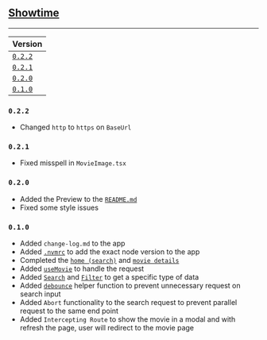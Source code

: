 ## <u>Showtime</u>

---

| Version            |
|:-------------------|
| [`0.2.2`](#v0.2.2) |
| [`0.2.1`](#v0.2.1) |
| [`0.2.0`](#v0.2.0) |
| [`0.1.0`](#v0.1.0) |


### <a id="v0.2.2"/>`0.2.2`

- Changed `http` to `https` on `BaseUrl`

### <a id="v0.2.1"/>`0.2.1`

- Fixed misspell in `MovieImage.tsx`

### <a id="v0.2.0"/>`0.2.0`

- Added the Preview to the [`README.md`](./README.md)
- Fixed some style issues

### <a id="v0.1.0"/>`0.1.0`

- Added `change-log.md` to the app
- Added [`.nvmrc`](./.nvmrc) to add the exact node version to the app
- Completed the [`home (search)`](./src/app/page.tsx) and [`movie details`](./src/app/%5Bid%5D/page.tsx)
- Added [`useMovie`](./src/hooks/useMovie.tsx) to handle the request
- Added [`Search`](./src/components/pages/Search.tsx) and [`Filter`](./src/components/pages/Filter.tsx) to get a specific type of data
- Added [`debounce`](./src/utils/debounce.util.ts) helper function to prevent unnecessary request on search input
- Added `Abort` functionality to the search request to prevent parallel request to the same end point
- Added `Intercepting Route` to show the movie in a modal and with refresh the page, user will redirect to the movie page
